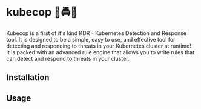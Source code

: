 # kubecop 🚨🚔🚨
Kubecop is a first of it's kind KDR - Kubernetes Detection and Response tool. It is designed to be a simple, easy to use, and effective tool for detecting and responding to threats in your Kubernetes cluster at runtime!<br>
It is packed with an advanced rule engine that allows you to write rules that can detect and respond to threats in your cluster.

## Installation

## Usage